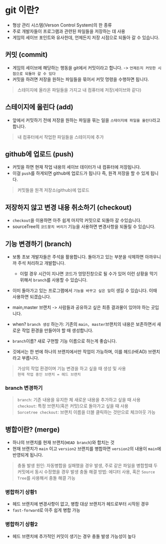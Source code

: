 # git 이란?

- 형상 관리 시스템(Verson Control System)의 한 종류
- 주로 개발자들이 프로그램과 관련된 파일들을 저장하는 데 사용
- 게임의 세이브 포인트와 유사한데, 언제든지 저장 시점으로 되돌아 갈 수 있습니다.


## 커밋 (commit)

- 게임의 세이브에 해당하는 행동을 git에서 커밋이라고 합니다. -> `언제든지 커밋한 시점으로 되돌아 갈 수 있다`
- 커밋을 하려면 저장을 원하는 파일들을 묶어서 커밋 멍령을 수행하면 됩니다.

> 스테이지에 올라온 파일들을 가지고 내 컴퓨터에 저장(세이브와 같다)


## 스테이지에 올린다 (add)

- 앞에서 커밋하기 전에 저장을 원하는 파일을 묶는 일을 `스테이지에 파일을 올린다`라고 합니다.

> 내 컴퓨터에서 작업한 파일들을 스테이지에 추가


## github에 업로드 (push)

- 커밋을 하면 현재 작업 내용의 세이브 데이터가 내 컴퓨터에 저장됩니다.
- 이걸 `push`를 하게되면 github에 업로드가 됩니다 즉, 원격 저장을 할 수 있게 됩니다.

> 커밋들을 원격 저장소(github)에 업로드  


## 저장하지 않고 변경 내용 취소하기 (checkout)

- `checkout`을 이용하면 아주 쉽게 마지막 커밋으로 되돌아 갈 수있습니다.
- sourceTree의 `코드뭉치 버리기` 기능을 사용하면 변경사항을 되돌릴 수 있습니다.


## 기능 변경하기 (branch)

- 보통 초보 개발자들은 주석을 활용합니다. 돌아가고 있는 부분을 삭제하면 아까우니까 주석 처리하고 개발합니다.
    + 이럴 경우 시간이 지나면 코드가 엉망진창으로 될 수가 있어 이런 상황을 막기 위해서 `branch`를 사용할 수 있습니다. 
- 이미 돌아가고 있는 프로그램에서 `기능을 바꾸고 싶은 일`이 생길 수 있습니다. 이때 사용하면 되겠습니다.

- main,master 브랜치 -> 사람들과 공유하고 싶은 최종 결과물이 있어야 하는 곳입니다.
- when? `branch 생성` 하는가: 기존의 `main, master`브랜치의 내용은 보존하면서 새로운 작업 환경을 만들어야 할 때 생성합니다.
- `branch`이름? 새로 구현할 기능 이름으로 하는게 좋습니다.
- 깃에서는 한 번에 하나의 브랜치에서만 작업이 가능하며, 이를 헤드(HEAD) 브랜치라고 부릅니다.

> 가상의 작업 환경이며 기능 변경을 하고 싶을 때 생성 및 사용  
> `현재 작업 중인 브랜치 = 헤드 브랜치`

### branch 변경하기
> `branch`: 기존 내용을 유지한 체 새로운 내용을 추가하고 싶을 때 사용  
> `checkout`: 특정 브랜치(혹은 커밋)으로 돌아가고 싶을 때 사용  
> `Sorcetree checkout`: 브랜치 이름을 더블 클릭하는 것만으로 체크아웃 가능  


## 병합이란? (merge)

- 하나의 브랜치를 현재 브랜치(`HEAD branch`)와 합치는 것 
- 현재 브랜치가 `main` 이고 `version2` 브랜치를 병합하면 `version2`의 내용이 `main`에 반영되게 됩니다.

> 충돌 발생 원인: 자동병합을 실패했을 경우 발생, 주로 같은 파일을 병합할떄 두 커밋에서 동시 수정했을 경우 발생
> 충돌 해결 방법: 에디터 사용, 혹은 `Source Tree`를 사용해서 충돌 해결 가능

### 병합하기 상황1
- 헤드 브랜치에 변경사항이 없고, 병합 대상 브랜치가 헤드로부터 시작된 경우
- `fast-forward`로 아주 쉽게 병합 가능

### 병합하기 상황2
- 헤드 브랜치에 추가적인 커밋이 생기는 경우 충돌 발생 가능성이 높다

